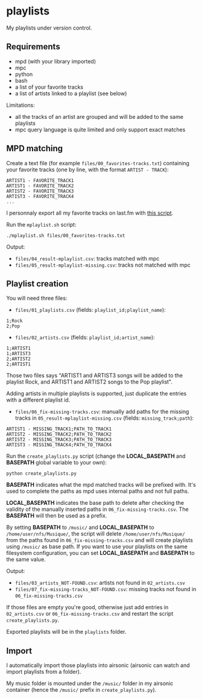# playlists

My playlists under version control.

## Requirements

- mpd (with your library imported)
- mpc
- python
- bash
- a list of your favorite tracks
- a list of artists linked to a playlist (see below)

Limitations:
- all the tracks of an artist are grouped and will be added to the same playlists
- mpc query language is quite limited and only support exact matches

## MPD matching

Create a text file (for example `files/00_favorites-tracks.txt`) containing your favorite tracks (one by line, with the format `ARTIST - TRACK`):
```
ARTIST1 - FAVORITE_TRACK1
ARTIST1 - FAVORITE_TRACK2
ARTIST2 - FAVORITE_TRACK3
ARTIST3 - FAVORITE_TRACK4
...
```

I personnaly export all my favorite tracks on last.fm with [this script](https://github.com/dbeley/lastfm-scraper/blob/master/lastfm-all_favorite_tracks.py).

Run the `mplaylist.sh` script:
```
./mplaylist.sh files/00_favorites-tracks.txt
```

Output:
- `files/04_result-mplaylist.csv`: tracks matched with mpc
- `files/05_result-mplaylist-missing.csv`: tracks not matched with mpc

## Playlist creation

You will need three files:

- `files/01_playlists.csv` (fields: `playlist_id;playlist_name`):
```
1;Rock
2;Pop
```

- `files/02_artists.csv` (fields: `playlist_id;artist_name`):
```
1;ARTIST1
1;ARTIST3
2;ARTIST2
2;ARTIST1
```

Those two files says "ARTIST1 and ARTIST3 songs will be added to the playlist Rock, and ARTIST1 and ARTIST2 songs to the Pop playlist".

Adding artists in multiple playlists is supported, just duplicate the entries with a different playlist id.

- `files/06_fix-missing-tracks.csv`: manually add paths for the missing tracks in `05_result-mplaylist-missing.csv` (fields: `missing_track;path`):
```
ARTIST1 - MISSING_TRACK1;PATH_TO_TRACK1
ARTIST2 - MISSING_TRACK2;PATH_TO_TRACK2
ARTIST2 - MISSING_TRACK3;PATH_TO_TRACK3
ARTIST3 - MISSING_TRACK4;PATH_TO_TRACK4
```

Run the `create_playlists.py` script (change the **LOCAL_BASEPATH** and **BASEPATH** global variable to your own):
```
python create_playlists.py
```

**BASEPATH** indicates what the mpd matched tracks will be prefixed with. It's used to complete the paths as mpd uses internal paths and not full paths.

**LOCAL_BASEPATH** indicates the base path to delete after checking the validity of the manually inserted paths in `06_fix-missing-tracks.csv`. The **BASEPATH** will then be used as a prefix.

By setting **BASEPATH** to `/music/` and **LOCAL_BASEPATH** to `/home/user/nfs/Musique/`, the script will delete `/home/user/nfs/Musique/` from the paths found in `06_fix-missing-tracks.csv` and will create playlists using `/music/` as base path.
If you want to use your playlists on the same filesystem configuration, you can set **LOCAL_BASEPATH** and **BASEPATH** to the same value.

Output:
- `files/03_artists_NOT-FOUND.csv`: artists not found in `02_artists.csv`
- `files/07_fix-missing-tracks_NOT-FOUND.csv`: missing tracks not found in `06_fix-missing-tracks.csv`

If those files are empty you're good, otherwise just add entries in `02_artists.csv` or `06_fix-missing-tracks.csv` and restart the script `create_playlists.py`.

Exported playlists will be in the `playlists` folder.

## Import

I automatically import those playlists into airsonic (airsonic can watch and import playlists from a folder).

My music folder is mounted under the `/music/` folder in my airsonic container (hence the `/music/` prefix in `create_playlists.py`).
